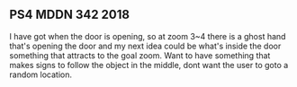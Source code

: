 ## PS4 MDDN 342 2018

I have got when the door is opening, so at zoom 3~4 there is a ghost hand that's opening the door and my next idea could be what's inside the door something that attracts to the goal zoom.
Want to have something that makes signs to follow the object in the middle, dont want the user to goto a random location.
